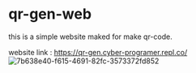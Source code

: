 # qr-gen-web

this is a simple website maked for make qr-code.

website link : https://qr-gen.cyber-programer.repl.co/
![7b638e40-f615-4691-82fc-3573372fd852](https://github.com/Cyber-Programer/qr-gen-web/assets/125746506/2bb20422-1d42-49a7-a7c5-337cbcb920ac)
